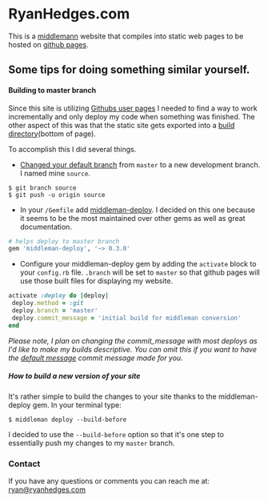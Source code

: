RyanHedges.com
==============

This is a [middlemann](http://middlemanapp.com/, "Middleman - static site generator") website that compiles into static web pages to be hosted on [github pages](https://pages.github.com/).

## Some tips for doing something similar yourself.

#### Building to master branch
Since this site is utilizing [Githubs user pages](https://help.github.com/articles/user-organization-and-project-pages/#user--organization-pages) I needed to find a way to work incrementally and only deploy my code when something was finished. The other aspect of this was that the static site gets exported into a [build directory](http://middlemanapp.com/basics/getting-started/)(bottom of page).

To accomplish this I did several things.

* [Changed your default branch](https://help.github.com/articles/setting-the-default-branch/) from `master` to a new development branch. I named mine `source`.

 ```git
$ git branch source
$ git push -u origin source
```

* In your `/Gemfile` add [middleman-deploy](https://github.com/karlfreeman/middleman-deploy). I decided on this one because it seems to be the most maintained over other gems as well as great documentation.

 ```ruby
# helps deploy to master branch
gem 'middleman-deploy', '~> 0.3.0'
```

* Configure your middleman-deploy gem by adding the `activate` block to your `config.rb` file. `.branch` will be set to `master` so that github pages will use those built files for displaying my website.


 ```ruby
activate :deploy do |deploy|
  deploy.method = :git
  deploy.branch = 'master'
  deploy.commit_message = 'initial build for middleman conversion'
end
```

 *Please note, I plan on changing the commit_message with most deploys as I'd like to make my builds descriptive. You can omit this if you want to have the [default message](https://github.com/karlfreeman/middleman-deploy#git-eg-github-pages) commit message made for you.*

##### How to build a new version of your site
It's rather simple to build the changes to your site thanks to the middleman-deploy gem. In your terminal type:

```
$ middleman deploy --build-before
```

I decided to use the `--build-before` option so that it's one step to essentially push my changes to my `master` branch.

### Contact

If you have any questions or comments you can reach me at:
ryan@ryanhedges.com

